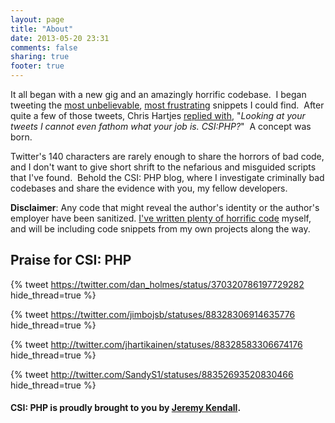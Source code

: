```yaml
---
layout: page
title: "About"
date: 2013-05-20 23:31
comments: false
sharing: true
footer: true
---
```


It all began with a new gig and an amazingly horrific codebase.  I began tweeting 
the <a href="http://twitter.com/JeremyKendall/status/55692255276711936">most unbelievable</a>, 
<a href="http://twitter.com/JeremyKendall/status/83592096224780288">most frustrating</a> 
snippets I could find.  After quite a few of those tweets, Chris Hartjes 
<a href="http://twitter.com/chartjes/status/55692693929607168">replied with</a>, 
"_Looking at your tweets I cannot even fathom what your job is. CSI:PHP?_"  A concept was born.

Twitter's 140 characters are rarely enough to share the horrors of bad code, and 
I don't want to give short shrift to the nefarious and misguided scripts that I've 
found.  Behold the CSI: PHP blog, where I investigate criminally bad codebases 
and share the evidence with you, my fellow developers.

**Disclaimer**: Any code that might reveal the author's identity or the author's 
employer have been sanitized. <a href="http://twitter.com/JeremyKendall/status/83619994004492288">I've written plenty of horrific code</a> 
myself, and will be including code snippets from my own projects along the way.

## Praise for CSI: PHP

{% tweet https://twitter.com/dan_holmes/status/370320786197729282 hide_thread=true %}

{% tweet https://twitter.com/jimbojsb/statuses/88328306914635776 hide_thread=true %}

{% tweet http://twitter.com/jhartikainen/statuses/88328583306674176 hide_thread=true %}

{% tweet http://twitter.com/SandyS1/statuses/88352693520830466 hide_thread=true %}

#### CSI: PHP is proudly brought to you by <a href="http://about.me/jeremykendall">Jeremy Kendall</a>.
